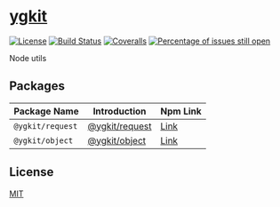 # [ygkit](https://github.com/yugasun/ygkit)

[![License](https://img.shields.io/badge/license-MIT-blue.svg)](https://github.com/yugasun/ygkit/blob/master/LICENSE)
[![Build Status](https://travis-ci.org/yugasun/ygkit.svg?branch=master)](https://travis-ci.org/yugasun/ygkit)
[![Coveralls](https://img.shields.io/coveralls/yugasun/ygkit.svg)](https://coveralls.io/github/yugasun/ygkit)
[![Percentage of issues still open](http://isitmaintained.com/badge/open/yugasun/ygkit.svg)](http://isitmaintained.com/project/yugasun/ygkit 'Percentage of issues still open')

Node utils

## Packages

| Package Name     | Introduction                                   | Npm Link                                             |
| ---------------- | ---------------------------------------------- | ---------------------------------------------------- |
| `@ygkit/request` | [@ygkit/request](./packages/request/README.md) | [Link](https://www.npmjs.com/package/@ygkit/request) |
| `@ygkit/object`  | [@ygkit/object](./packages/object/README.md)   | [Link](https://www.npmjs.com/package/@ygkit/object)  |

## License

[MIT](./LICENSE)
